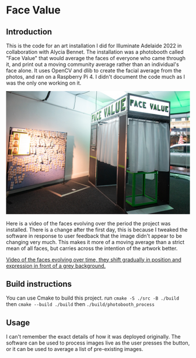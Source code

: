 # Face Value
## Introduction
This is the code for an art installation I did for Illuminate Adelaide 2022 in collaboration with Alycia Bennet. The installation was a photobooth called "Face Value" that would average the faces of everyone who came through it, and print out a moving community average rather than an individual's face alone. It uses OpenCV and dlib to create the facial average from the photos, and ran on a Raspberry Pi 4. I didn't document the code much as I was the only one working on it.

![Photo of the finished Face Value project, next to a board with hundreds of printouts pinned to it.](AlyciaBennettFaceValue-3.jpg)

Here is a video of the faces evolving over the period the project was installed. There is a change after the first day, this is because I tweaked the software in response to user feedback that the image didn't appear to be changing very much. This makes it more of a moving average than a strict mean of all faces, but carries across the intention of the artwork better.

[Video of the faces evolving over time, they shift gradually in position and expression in front of a grey background.](https://github.com/reidevries/PhotoBooth/assets/25862413/5627669e-339b-469b-b0d8-3750a1c6e4d9)

## Build instructions
You can use Cmake to build this project.
run `cmake -S ./src -B ./build`
then `cmake --build ./build`
then `./build/photobooth_process`

## Usage
I can't remember the exact details of how it was deployed originally. The software can be used to process images live as the user presses the button, or it can be used to average a list of pre-existing images.          
